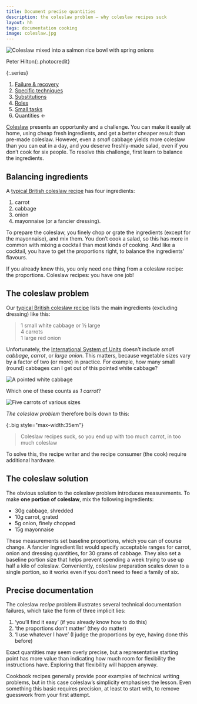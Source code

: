 ```yaml
---
title: Document precise quantities
description: the coleslaw problem – why coleslaw recipes suck
layout: hh
tags: documentation cooking
image: coleslaw.jpg
---
```


![Coleslaw mixed into a salmon rice bowl with spring onions](coleslaw.jpg)

<span>Peter Hilton</span>{:.photocredit}

{:.series}
1. [Failure & recovery](document-failure)
2. [Specific techniques](document-techniques)
3. [Substitutions](document-substitutions)
4. [Roles](document-roles)
5. [Small tasks](document-small-tasks)
6. Quantities ←

[Coleslaw](https://en.wikipedia.org/wiki/Coleslaw) presents an opportunity and a challenge.
You can make it easily at home, using cheap fresh ingredients,
and get a better cheaper result than pre-made coleslaw.
However, even a _small_ cabbage yields more coleslaw than you can eat in a day,
and you deserve freshly-made salad, even if you don’t cook for six people.
To resolve this challenge, first learn to balance the ingredients.

## Balancing ingredients

A [typical British coleslaw recipe](https://www.bbcgoodfood.com/recipes/classic-homemade-coleslaw)
has four ingredients:

1. carrot
2. cabbage
3. onion
4. mayonnaise (or a fancier dressing).

To prepare the coleslaw, you finely chop or grate the ingredients (except for the mayonnaise),
and mix them.
You don’t cook a salad, so this has more in common with mixing a cocktail than most kinds of cooking.
And like a cocktail, you have to get the proportions right, to balance the ingredients’ flavours.

If you already knew this, you only need one thing from a coleslaw recipe:
the proportions.
Coleslaw recipes: you have one job!

## The coleslaw problem

Our [typical British coleslaw recipe](https://www.bbcgoodfood.com/recipes/classic-homemade-coleslaw)
lists the main ingredients (excluding dressing) like this:

> 1 small white cabbage or ½ large  
> 4 carrots  
> 1 large red onion

Unfortunately, the [International System of Units](https://en.wikipedia.org/wiki/International_System_of_Units)
doesn’t include _small cabbage_, _carrot_, or _large onion_.
This matters, because vegetable sizes vary by a factor of two (or more) in practice.
For example, how many small (round) cabbages can I get out of this pointed white cabbage?

![A pointed white cabbage](cabbage.webp)

Which one of these counts as _1 carrot_?

![Five carrots of various sizes](carrot-sizes.webp)

_The coleslaw problem_ therefore boils down to this:

{:.big style="max-width:35em"}
> Coleslaw recipes suck,
> so you end up with too much carrot,
> in too much coleslaw

To solve this, the recipe writer and the recipe consumer (the cook) require additional hardware.

## The coleslaw solution

The obvious solution to the coleslaw problem introduces measurements.
To make **one portion of coleslaw**, mix the following ingredients:

* 30g cabbage, shredded
* 10g carrot, grated
* 5g onion, finely chopped
* 15g mayonnaise

These measurements set baseline proportions, which you can of course change.
A fancier ingredient list would specify acceptable ranges for carrot, onion and dressing quantities,
for 30 grams of cabbage.
They also set a baseline portion size that helps prevent spending a week trying to use up half a kilo of coleslaw.
Conveniently, coleslaw preparation scales down to a single portion, so it works even if you don’t need to feed a family of six.

## Precise documentation

The coleslaw _recipe_ problem illustrates several technical documentation failures,
which take the form of three implicit lies:

1. ‘you’ll find it easy’ (if you already know how to do this)
2. ‘the proportions don’t matter’ (they do matter)
3. ‘I use whatever I have’ (I judge the proportions by eye, having done this before)

Exact quantities may seem overly precise,
but a representative starting point has more value than indicating how much room for flexibility the instructions have.
Exploring that flexibility will happen anyway.

Cookbook recipes generally provide poor examples of technical writing problems,
but in this case coleslaw’s simplicity emphasises the lesson.
Even something this basic requires precision, at least to start with,
to remove guesswork from your first attempt.
